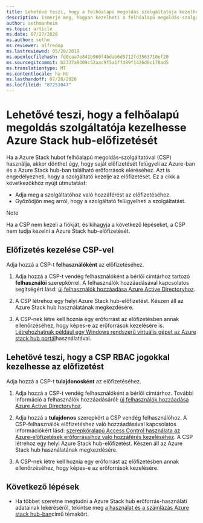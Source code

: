 ```yaml
---
title: Lehetővé teszi, hogy a felhőalapú megoldás szolgáltatója kezelhesse Azure Stack hub-előfizetését
description: Ismerje meg, hogyan kezelheti a felhőalapú megoldás-szolgáltató (CSP) a Azure Stack hub-előfizetését.
author: sethmanheim
ms.topic: article
ms.date: 07/27/2020
ms.author: sethm
ms.reviewer: alfredop
ms.lastreviewed: 05/20/2019
ms.openlocfilehash: fd0caa7e841b960f4bdab6d5712fd3563710ef20
ms.sourcegitcommit: b2337a9309c52aac9f5a1ffd89f1426d6c178ad5
ms.translationtype: MT
ms.contentlocale: hu-HU
ms.lasthandoff: 07/28/2020
ms.locfileid: "87251047"
---
```

# <a name="let-your-cloud-solution-provider-manage-your-azure-stack-hub-subscription"></a>Lehetővé teszi, hogy a felhőalapú megoldás szolgáltatója kezelhesse Azure Stack hub-előfizetését

Ha a Azure Stack hubot felhőalapú megoldás-szolgáltatóval (CSP) használja, akkor dönthet úgy, hogy saját előfizetését felügyeli az Azure-ban és a Azure Stack hub-ban található erőforrások eléréséhez. Azt is engedélyezheti, hogy a szolgáltató kezelje az előfizetését. Ez a cikk a következőkhöz nyújt útmutatást:

* Adja meg a szolgáltatóhoz való hozzáférést az előfizetéséhez.
* Győződjön meg arról, hogy a szolgáltató felügyelheti a szolgáltatást.

> [!NOTE]
> Ha a CSP nem kezeli a fiókját, és kihagyja a következő lépéseket, a CSP nem tudja kezelni a Azure Stack hub-előfizetését.

## <a name="manage-your-subscription-with-a-csp"></a>Előfizetés kezelése CSP-vel

Adja hozzá a CSP-t **felhasználóként** az előfizetéséhez.

1. Adja hozzá a CSP-t vendég felhasználóként a bérlői címtárhoz tartozó **felhasználói** szerepkörrel. A felhasználók hozzáadásával kapcsolatos segítségért lásd: [új felhasználók hozzáadása Azure Active Directoryhoz](/azure/active-directory/add-users-azure-active-directory).

2. A CSP létrehoz egy helyi Azure Stack hub-előfizetést. Készen áll az Azure Stack hub használatának megkezdésére.

3. A CSP-nek létre kell hoznia egy erőforrást az előfizetésben annak ellenőrzéséhez, hogy képes-e az erőforrások kezelésére is. [Létrehozhatnak például egy Windows rendszerű virtuális gépet az Azure stack hub portál](azure-stack-quick-windows-portal.md)használatával.

## <a name="let-the-csp-manage-your-subscription-using-rbac-rights"></a>Lehetővé teszi, hogy a CSP RBAC jogokkal kezelhesse az előfizetést

Adja hozzá a CSP-t **tulajdonosként** az előfizetéséhez.

1. Adja hozzá a CSP-t vendég felhasználóként a bérlői címtárhoz. További információ a felhasználók hozzáadásáról: [új felhasználók hozzáadása Azure Active Directoryhoz](/azure/active-directory/add-users-azure-active-directory).

2. Adja hozzá a **tulajdonos** szerepkört a CSP vendég felhasználóhoz. A CSP-felhasználók előfizetéshez való hozzáadásával kapcsolatos információkért lásd: [szerepköralapú Access Control használata az Azure-előfizetések erőforrásaihoz való hozzáférés kezeléséhez](/azure/role-based-access-control/role-assignments-portal). A CSP létrehoz egy helyi Azure Stack hub-előfizetést. Készen áll az Azure Stack hub használatának megkezdésére.
3. A CSP-nek létre kell hoznia egy erőforrást az előfizetésben annak ellenőrzéséhez, hogy képes-e az erőforrások kezelésére.

## <a name="next-steps"></a>Következő lépések

* Ha többet szeretne megtudni a Azure Stack hub erőforrás-használati adatainak lekéréséről, tekintse meg [a használat és a számlázás Azure stack hub-ban](../operator/azure-stack-billing-and-chargeback.md)című témakört.

